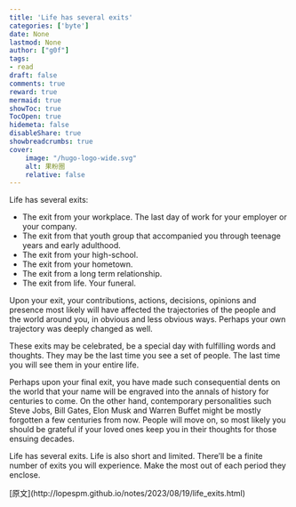 ```yaml
---
title: 'Life has several exits'
categories: ['byte']
date: None
lastmod: None
author: ["g0f"]
tags:
- read
draft: false 
comments: true
reward: true 
mermaid: true 
showToc: true 
TocOpen: true 
hidemeta: false 
disableShare: true 
showbreadcrumbs: true 
cover:
    image: "/hugo-logo-wide.svg"
    alt: 果粉圈
    relative: false
---
```


<div>

<p>Life has several exits:</p>
<ul>
<li>The exit from your workplace. The last day of work for your employer or your company.</li>
<li>The exit from that youth group that accompanied you through teenage years and early adulthood.</li>
<li>The exit from your high-school.</li>
<li>The exit from your hometown.</li>
<li>The exit from a long term relationship.</li>
<li>The exit from life. Your funeral.</li>
</ul>
<p>Upon your exit, your contributions, actions, decisions, opinions and presence most likely will have affected the trajectories of the people and the world around you, in obvious and less obvious ways. Perhaps your own trajectory was deeply changed as well.</p>
<p>These exits may be celebrated, be a special day with fulfilling words and thoughts. They may be the last time you see a set of people. The last time you will see them in your entire life.</p>
<p>Perhaps upon your final exit, you have made such consequential dents on the world that your name will be engraved into the annals of history for centuries to come. On the other hand, contemporary personalities such Steve Jobs, Bill Gates, Elon Musk and Warren Buffet might be mostly forgotten a few centuries from now. People will move on, so most likely you should be grateful if your loved ones keep you in their thoughts for those ensuing decades.</p>
<p>Life has several exits. Life is also short and limited. There’ll be a finite number of exits you will experience. Make the most out of each period they enclose.</p>

</div>

<div>
[原文](http://lopespm.github.io/notes/2023/08/19/life_exits.html)
</div>

